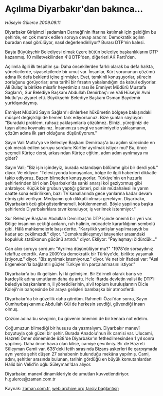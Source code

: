 # Açılıma Diyarbakır'dan bakınca...

*Hüseyin Gülerce 2009.09.11*

<tr><td class="metin" colspan="2" style="padding-top: 20px; padding-left: 5px; padding-right: 10px;">Diyarbakır Girişimci İşadamları Derneği'nin iftarına katılmak için geldiğim bu şehirde, en çok merak edilen soruya cevap aradım: Demokratik açılım buradan nasıl görülüyor, nasıl değerlendiriliyor? Burası DTP'nin kalesi.</td></tr><tr><td class="metin" colspan="2" style="padding-top: 20px; padding-left: 5px; padding-right: 10px;"><p>Başta Büyükşehir Belediyesi olmak üzere bütün belediye başkanlıklarını DTP kazanmış. 10 milletvekilinden 4'ü DTP'den, diğerleri AK Parti'den.
<p>Açılımla ilgili ilk tespitim şu: Daha öncekilerden farklı olarak bu defa halkta, yöneticilerde, siyasetçilerde bir umut var. İnsanlar, Kürt sorununun çözümü adına ilk defa beklenti içine girmişler. Evet, temkinli konuşuyorlar, sürecin zorluğunu görüyorlar; ama tarihî bir fırsatın yakalandığını da kabul ediyorlar. Ali Bulaç'la birlikte misafir heyetimiz sırası ile Emniyet Müdürü Mustafa Sağlam'ı, Sur Belediye Başkanı Abdullah Demirbaş'ı ve Vali Hüseyin Avni Mutlu'yu ziyaret etti. Büyükşehir Belediye Başkanı Osman Baydemir yurtdışındaymış.
<p>Emniyet Müdürü Sayın Sağlam'ı dinlerken hükümetin bölgeye bakışındaki müspet değişikliği de hemen fark ediyorsunuz. Bize şunları söylüyor: "Buradaki problem, ruhsuz yaklaşımlarla çözülmez. Elinizi, yüreğinizi de taşın altına koymalısınız. İnsanımıza sevgi ve samimiyetle yaklaşmanın, çözüm adına ilk şart olduğunu düşünüyorum."
<p>Sayın Vali Mutlu'ya ve Belediye Başkanı Demirbaş'a bu açılım sürecinde en çok merak edilen soruyu sordum: Kürtler ayrılmak istiyor mu? Bu, önce seçmeli Kürtçe dersi, arkasından Kürtçe eğitim, adım adım ayrılmaya mı gider?
<p>Sayın Vali; "Biz işin içindeyiz, burada vatandaşın bölünme gibi bir derdi yok." diyor. Ve ekliyor: "Televizyonda konuşanları, bölge ile ilgili haberleri dikkatle takip ediyoruz. Bazen bilmeden konuşuyorlar. Türkiye'nin en huzurlu şehirlerinden biri olan Diyarbakır'da sanki anarşi kol geziyormuş gibi anlatılıyor. Küçük bir grubun yaptığı gösteri, polisin müdahalesi ile yarım saatte sona erdirilirken, bazı TV kanallarında gece yarılarına kadar devam etmiş gibi veriliyor. Medyanın çok dikkatli olması gerekiyor. Diyarbakır, Diyarbakırlı öcü gibi gösterilmemeli, kötülenmemeli. Böyle yapılınca başka şehirlerde Diyarbakırlılara tavır konuluyor, iş verilmek istenmiyor."
<p>Sur Belediye Başkanı Abdullah Demirbaş'ın DTP içinde önemli bir yeri var. Bölge insanının çektiği acıların, ruh halinin, mücadele kararlılığının sembolü gibi. Hâlâ mahkemelerle başı dertte. "Karşılıklı yanlışlar yapılmasaydı bu kadar acı çekilmezdi." diyor. "Demokratikleşmeyi isteyenler arasındaki kopukluk statükonun gücünü artırdı." diyor. Ekliyor: "Paylaşmayı öldürdük..."
<p>Can alıcı soruyu sordum: "Ayrılma düşünülüyor mu?" "1978'de sorsaydınız telaffuz ederdik. Ama 2009'da demokratik bir Türkiye'de, birlikte yaşamak istiyoruz." diyor. "Biz ayrılmak istemiyoruz." diyor. Ve net bir ifadesi var: "Asıl Ergenekon'la bağlantılı güçler Türkiye'nin parçalanmasını istiyor."
<p>Diyarbakır'a bu ilk gelişim. İyi ki gelmişim. Bir Edirneli olarak barış ve kardeşlik adına umutlarım daha da arttı. Hele iftarda devletin valisi ile DTP'li belediye başkanlarının, il yöneticilerinin, sivil toplum kuruluşlarının Dicle Koleji'nin bahçesinde bir araya gelişleri bambaşka bir atmosferdi.
<p>Diyarbakır'da bir güzellik daha gördüm. Rahmetli Özal'dan sonra, Sayın Cumhurbaşkanımız Abdullah Gül de herkesin sevdiği, güvendiği insan olmuş.
<p>Çözüm adına bu sevginin, bu güvenin önemini de bir kenara not edelim.
<p>Çoğumuzun bilmediği bir hususu da yazmalıyım. Diyarbakır manevî boyutuyla çok güzel bir şehir. Burada Anadolu'nun ilk camisi var. Ulucami, Hazreti Ömer döneminde 638'de Diyarbakır'ın fethedilmesinden 1 yıl sonra yapılmış. Daha önce havra olan kilise, camiye çevrilmiş. Bir de Hazreti Süleyman Camii var. 638'deki fetih sırasında Bizans askerleri ile çarpışmada aynı yerde şehit düşen 27 sahabenin bulunduğu mekâna yapılmış. Cami, adını, şehitler arasında bulunan, tarihin gördüğü en büyük komutanlardan Halid bin Velid'in oğlu Süleyman'dan alıyor.
<p>Diyarbakır, manevî dinamikleriyle de umutları kuvvetlendiriyor. h.gulerce@zaman.com.tr<br/></p></p></p></p></p></p></p></p></p></p></p></p></td></tr>

Kaynak: [zaman.com.tr](http://zaman.com.tr/yazar.do?yazino=890794), [web.archive.org (arşiv bağlantısı)](http://web.archive.org/web/20090925163639/http://www.zaman.com.tr:80/yazar.do?yazino=890794)
